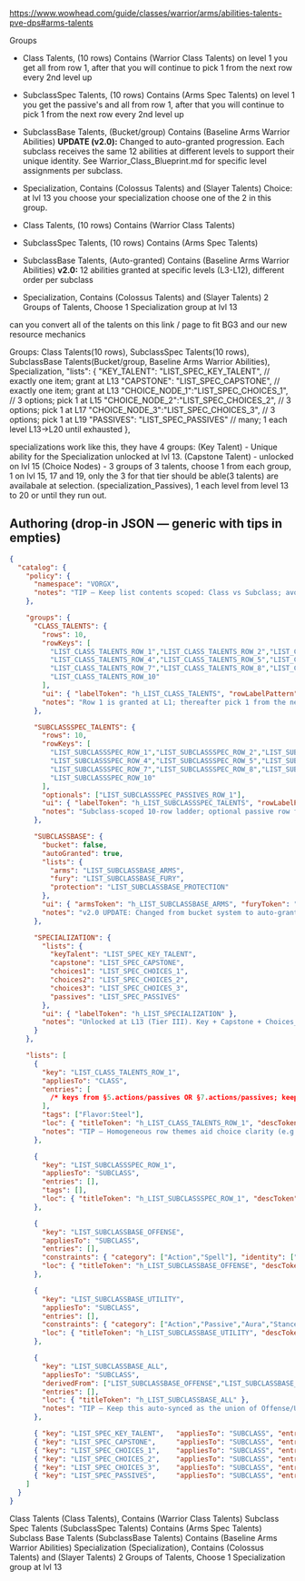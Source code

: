 
https://www.wowhead.com/guide/classes/warrior/arms/abilities-talents-pve-dps#arms-talents

Groups
- Class Talents, (10 rows) Contains (Warrior Class Talents) on level 1 you get all from row 1, after that you will continue to pick 1 from the next row every 2nd level up
- SubclassSpec Talents, (10 rows) Contains (Arms Spec Talents) on level 1 you get the passive's and all from row 1, after that you will continue to pick 1 from the next row every 2nd level up
- SubclassBase Talents, (Bucket/group) Contains (Baseline Arms Warrior Abilities) **UPDATE (v2.0):** Changed to auto-granted progression. Each subclass receives the same 12 abilities at different levels to support their unique identity. See Warrior_Class_Blueprint.md for specific level assignments per subclass.
- Specialization, Contains (Colossus Talents) and (Slayer Talents) Choice: at lvl 13 you choose your specialization choose one of the 2 in this group.


- Class Talents, (10 rows) Contains (Warrior Class Talents) 
- SubclassSpec Talents, (10 rows) Contains (Arms Spec Talents) 
- SubclassBase Talents, (Auto-granted) Contains (Baseline Arms Warrior Abilities) **v2.0:** 12 abilities granted at specific levels (L3-L12), different order per subclass
- Specialization, Contains (Colossus Talents) and (Slayer Talents) 2 Groups of Talents, Choose 1 Specialization group at lvl 13


can you convert all of the talents on this link / page to fit BG3 and our new resource mechanics

Groups:
Class Talents(10 rows),
SubclassSpec Talents(10 rows), 
SubclassBase Talents(Bucket/group, Baseline Arms Warrior Abilities), 
Specialization,         "lists": {
                                    "KEY_TALENT":   "LIST_SPEC_KEY_TALENT",     // exactly one item; grant at L13
                                    "CAPSTONE":     "LIST_SPEC_CAPSTONE",       // exactly one item; grant at L13
                                    "CHOICE_NODE_1":"LIST_SPEC_CHOICES_1",      // 3 options; pick 1 at L15
                                    "CHOICE_NODE_2":"LIST_SPEC_CHOICES_2",      // 3 options; pick 1 at L17
                                    "CHOICE_NODE_3":"LIST_SPEC_CHOICES_3",      // 3 options; pick 1 at L19
                                    "PASSIVES":     "LIST_SPEC_PASSIVES"        // many; 1 each level L13→L20 until exhausted
                                },

specializations work like this, they have 4 groups: 
(Key Talent) - Unique ability for the Specialization unlocked at lvl 13.
(Capstone Talent) - unlocked on lvl 15 (Choice Nodes) - 3 groups of 3 talents,  choose 1 from each group, 1 on lvl 15, 17 and 19, only the 3 for that tier should be able(3 talents) are availabale at selection.
(specialization_Passives),  1 each level from level 13 to 20 or until they run out.



## Authoring (drop-in JSON — generic with tips in empties)

```json
{
  "catalog": {
    "policy": {
      "namespace": "VORGX",
      "notes": "TIP — Keep list contents scoped: Class vs Subclass; avoid mixing keys across families."
    },

    "groups": {
      "CLASS_TALENTS": {
        "rows": 10,
        "rowKeys": [
          "LIST_CLASS_TALENTS_ROW_1","LIST_CLASS_TALENTS_ROW_2","LIST_CLASS_TALENTS_ROW_3",
          "LIST_CLASS_TALENTS_ROW_4","LIST_CLASS_TALENTS_ROW_5","LIST_CLASS_TALENTS_ROW_6",
          "LIST_CLASS_TALENTS_ROW_7","LIST_CLASS_TALENTS_ROW_8","LIST_CLASS_TALENTS_ROW_9",
          "LIST_CLASS_TALENTS_ROW_10"
        ],
        "ui": { "labelToken": "h_LIST_CLASS_TALENTS", "rowLabelPattern": "h_LIST_CLASS_TALENTS_ROW_${n}" },
        "notes": "Row 1 is granted at L1; thereafter pick 1 from the next row every 2 levels (see §14 cadence)."
      },

      "SUBCLASSSPEC_TALENTS": {
        "rows": 10,
        "rowKeys": [
          "LIST_SUBCLASSSPEC_ROW_1","LIST_SUBCLASSSPEC_ROW_2","LIST_SUBCLASSSPEC_ROW_3",
          "LIST_SUBCLASSSPEC_ROW_4","LIST_SUBCLASSSPEC_ROW_5","LIST_SUBCLASSSPEC_ROW_6",
          "LIST_SUBCLASSSPEC_ROW_7","LIST_SUBCLASSSPEC_ROW_8","LIST_SUBCLASSSPEC_ROW_9",
          "LIST_SUBCLASSSPEC_ROW_10"
        ],
        "optionals": ["LIST_SUBCLASSSPEC_PASSIVES_ROW_1"],
        "ui": { "labelToken": "h_LIST_SUBCLASSSPEC_TALENTS", "rowLabelPattern": "h_LIST_SUBCLASSSPEC_ROW_${n}" },
        "notes": "Subclass-scoped 10-row ladder; optional passive row for baseline subclass passives."
      },

      "SUBCLASSBASE": {
        "bucket": false,
        "autoGranted": true,
        "lists": {
          "arms": "LIST_SUBCLASSBASE_ARMS",
          "fury": "LIST_SUBCLASSBASE_FURY",
          "protection": "LIST_SUBCLASSBASE_PROTECTION"
        },
        "ui": { "armsToken": "h_LIST_SUBCLASSBASE_ARMS", "furyToken": "h_LIST_SUBCLASSBASE_FURY", "protectionToken": "h_LIST_SUBCLASSBASE_PROTECTION" },
        "notes": "v2.0 UPDATE: Changed from bucket system to auto-granted progression. 12 abilities granted at specific levels (L3-L12). Each subclass receives same abilities but in different order to support unique identity. See Warrior_Class_Blueprint.md for level assignments."
      },

      "SPECIALIZATION": {
        "lists": {
          "keyTalent": "LIST_SPEC_KEY_TALENT",
          "capstone": "LIST_SPEC_CAPSTONE",
          "choices1": "LIST_SPEC_CHOICES_1",
          "choices2": "LIST_SPEC_CHOICES_2",
          "choices3": "LIST_SPEC_CHOICES_3",
          "passives": "LIST_SPEC_PASSIVES"
        },
        "ui": { "labelToken": "h_LIST_SPECIALIZATION" },
        "notes": "Unlocked at L13 (Tier III). Key + Capstone + Choices_1 at 13; Choices_2 at 15; Choices_3 at 18; Passives each level 13→20."
      }
    },

    "lists": [
      {
        "key": "LIST_CLASS_TALENTS_ROW_1",
        "appliesTo": "CLASS",
        "entries": [
          /* keys from §5.actions/passives OR §7.actions/passives; keep same-scope content */
        ],
        "tags": ["Flavor:Steel"],
        "loc": { "titleToken": "h_LIST_CLASS_TALENTS_ROW_1", "descToken": "d_LIST_CLASS_TALENTS_ROW_1" },
        "notes": "TIP — Homogeneous row themes aid choice clarity (e.g., mobility row)."
      },

      {
        "key": "LIST_SUBCLASSSPEC_ROW_1",
        "appliesTo": "SUBCLASS",
        "entries": [],
        "tags": [],
        "loc": { "titleToken": "h_LIST_SUBCLASSSPEC_ROW_1", "descToken": "d_LIST_SUBCLASSSPEC_ROW_1" }
      },

      {
        "key": "LIST_SUBCLASSBASE_OFFENSE",
        "appliesTo": "SUBCLASS",
        "entries": [],
        "constraints": { "category": ["Action","Spell"], "identity": ["Aggro","Execute","Ranged","Pet"], "min": 0, "max": 999 },
        "loc": { "titleToken": "h_LIST_SUBCLASSBASE_OFFENSE", "descToken": "d_LIST_SUBCLASSBASE_OFFENSE" }
      },

      {
        "key": "LIST_SUBCLASSBASE_UTILITY",
        "appliesTo": "SUBCLASS",
        "entries": [],
        "constraints": { "category": ["Action","Passive","Aura","Stance"], "utility": ["Cleanse","Dispel","MovementBuff","DefenseBuff","Heal","TempHP"], "min": 0, "max": 999 },
        "loc": { "titleToken": "h_LIST_SUBCLASSBASE_UTILITY", "descToken": "d_LIST_SUBCLASSBASE_UTILITY" }
      },

      {
        "key": "LIST_SUBCLASSBASE_ALL",
        "appliesTo": "SUBCLASS",
        "derivedFrom": ["LIST_SUBCLASSBASE_OFFENSE","LIST_SUBCLASSBASE_UTILITY"],
        "entries": [],
        "loc": { "titleToken": "h_LIST_SUBCLASSBASE_ALL" },
        "notes": "TIP — Keep this auto-synced as the union of Offense/Utility."
      },

      { "key": "LIST_SPEC_KEY_TALENT",   "appliesTo": "SUBCLASS", "entries": [], "loc": { "titleToken": "h_LIST_SPEC_KEY_TALENT" } },
      { "key": "LIST_SPEC_CAPSTONE",     "appliesTo": "SUBCLASS", "entries": [], "loc": { "titleToken": "h_LIST_SPEC_CAPSTONE" } },
      { "key": "LIST_SPEC_CHOICES_1",    "appliesTo": "SUBCLASS", "entries": [], "loc": { "titleToken": "h_LIST_SPEC_CHOICES_1" } },
      { "key": "LIST_SPEC_CHOICES_2",    "appliesTo": "SUBCLASS", "entries": [], "loc": { "titleToken": "h_LIST_SPEC_CHOICES_2" } },
      { "key": "LIST_SPEC_CHOICES_3",    "appliesTo": "SUBCLASS", "entries": [], "loc": { "titleToken": "h_LIST_SPEC_CHOICES_3" } },
      { "key": "LIST_SPEC_PASSIVES",     "appliesTo": "SUBCLASS", "entries": [], "loc": { "titleToken": "h_LIST_SPEC_PASSIVES" }, "notes": "One passive per level L13→20 or until exhausted." }
    ]
  }
}
```

Class Talents (Class Talents), Contains (Warrior Class Talents) 
Subclass Spec Talents (SubclassSpec Talents) Contains (Arms Spec Talents) 
Subclass Base Talents (SubclassBase Talents) Contains (Baseline Arms Warrior Abilities) 
Specialization (Specialization), Contains (Colossus Talents) and (Slayer Talents) 2 Groups of Talents, Choose 1 Specialization group at lvl 13
